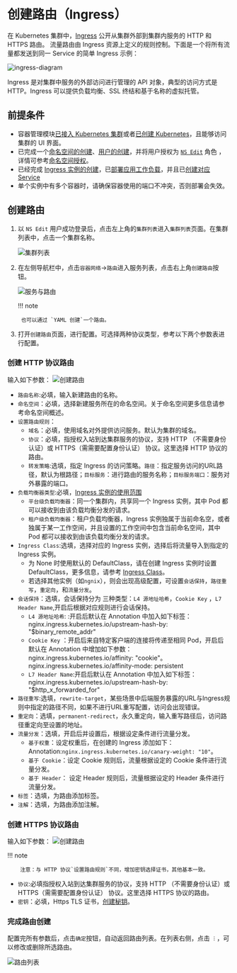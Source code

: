# 创建路由（Ingress）

在 Kubernetes 集群中，[Ingress](https://kubernetes.io/docs/reference/generated/kubernetes-api/v1.24/#ingress-v1beta1-networking-k8s-io) 公开从集群外部到集群内服务的 HTTP 和 HTTPS 路由。
流量路由由 Ingress 资源上定义的规则控制。下面是一个将所有流量都发送到同一 Service 的简单 Ingress 示例：

![ingress-diagram](https://docs.daocloud.io/daocloud-docs-images/docs/kpanda/images/ingress.svg)

Ingress 是对集群中服务的外部访问进行管理的 API 对象，典型的访问方式是 HTTP。Ingress 可以提供负载均衡、SSL 终结和基于名称的虚拟托管。

## 前提条件

- 容器管理模块[已接入 Kubernetes 集群](../clusters/integrate-cluster.md)或者[已创建 Kubernetes](../clusters/create-cluster.md)，且能够访问集群的 UI 界面。
- 已完成一个[命名空间的创建](../namespaces/createns.md)、[用户的创建](../../../ghippo/user-guide/access-control/user.md)，并将用户授权为 [`NS Edit`](../permissions/permission-brief.md#ns-edit) 角色 ，详情可参考[命名空间授权](../permissions/cluster-ns-auth.md)。
- 已经完成 [Ingress 实例的创建](../../../network/modules/ingress-nginx/install.md)，已[部署应用工作负载](../workloads/create-deployment.md)，并且已[创建对应 Service](create-services.md)
- 单个实例中有多个容器时，请确保容器使用的端口不冲突，否则部署会失效。

## 创建路由

1. 以 `NS Edit` 用户成功登录后，点击左上角的`集群列表`进入`集群列表`页面。在集群列表中，点击一个集群名称。

    ![集群列表](https://docs.daocloud.io/daocloud-docs-images/docs/zh/docs/kpanda/images/ingress01.png)

2. 在左侧导航栏中，点击`容器网络`->`路由`进入服务列表，点击右上角`创建路由`按钮。

    ![服务与路由](https://docs.daocloud.io/daocloud-docs-images/docs/zh/docs/kpanda/images/ingress02.png)

    !!! note

        也可以通过 `YAML 创建`一个路由。

3. 打开`创建路由`页面，进行配置。可选择两种协议类型，参考以下两个参数表进行配置。

### 创建 HTTP 协议路由

  输入如下参数：
  ![创建路由](https://docs.daocloud.io/daocloud-docs-images/docs/zh/docs/kpanda/images/ingress03.png)
  
- `路由名称`:必填，输入新建路由的名称。
- `命名空间`：必填，选择新建服务所在的命名空间。关于命名空间更多信息请参考命名空间概述。
- `设置路由规则`：
  - `域名`：必填，使用域名对外提供访问服务。默认为集群的域名。
  - `协议`：必填，指授权入站到达集群服务的协议，支持 HTTP （不需要身份认证）或 HTTPS（需需要配置身份认证） 协议。这里选择 HTTP 协议的路由。
  - `转发策略`:选填，指定 Ingress 的访问策略。`路径`：指定服务访问的URL路径，默认为根路径；`目标服务`：进行路由的服务名称；`目标服务端口`：服务对外暴露的端口。
- `负载均衡器类型`:必填，[Ingress 实例的使用范围](../../../network/modules/ingress-nginx/scope.md)
  - `平台级负载均衡器`：同一个集群内，共享同一个 Ingress 实例，其中 Pod 都可以接收到由该负载均衡分发的请求。
  - `租户级负载均衡器`：租户负载均衡器，Ingress 实例独属于当前命名空，或者独属于某一工作空间，并且设置的工作空间中包含当前命名空间，其中 Pod 都可以接收到由该负载均衡分发的请求。
- `Ingress Class`:选填，选择对应的 Ingress 实例，选择后将流量导入到指定的 Ingress 实例。
  - 为 None 时使用默认的 DefaultClass，请在创建 Ingress 实例时设置 DefaultClass，更多信息，请参考 [Ingress Class](../../../network/modules/ingress-nginx/ingressclass.md)。
  - 若选择其他实例（如`ngnix`），则会出现高级配置，可设置`会话保持`，`路径重写`，`重定向`，和`流量分发`。
- `会话保持`：选填，会话保持分为 三种类型：`L4 源地址哈希`，`Cookie Key` ，`L7 Header Name`,开启后根据对应规则进行会话保持。
  - `L4 源地址哈希`: :开启后默认在 Annotation 中加入如下标签：nginx.ingress.kubernetes.io/upstream-hash-by: "$binary_remote_addr"
  - `Cookie Key` ：开启后来自特定客户端的连接将传递至相同 Pod，开启后 默认在 Annotation 中增加如下参数：nginx.ingress.kubernetes.io/affinity: "cookie"。nginx.ingress.kubernetes.io/affinity-mode: persistent
  - `L7 Header Name`:开启后默认在 Annotation 中加入如下标签：nginx.ingress.kubernetes.io/upstream-hash-by: "$http_x_forwarded_for"
- `路径重写`:选填，`rewrite-target`，某些场景中后端服务暴露的URL与Ingress规则中指定的路径不同，如果不进行URL重写配置，访问会出现错误。
- `重定向`：选填，`permanent-redirect`，永久重定向，输入重写路径后，访问路径重定向至设置的地址。
- `流量分发`：选填，开启后并设置后，根据设定条件进行流量分发。
  - `基于权重`：设定权重后，在创建的 Ingress 添加如下：Annotation:`nginx.ingress.kubernetes.io/canary-weight: "10"`。
  - `基于 Cookie`：设定 Cookie 规则后，流量根据设定的 Cookie 条件进行流量分发。
  - `基于 Header`： 设定 Header 规则后，流量根据设定的 Header 条件进行流量分发。
- `标签`：选填，为路由添加标签。
- `注解`：选填，为路由添加注解。
### 创建 HTTPS 协议路由

  输入如下参数：
  ![创建路由](https://docs.daocloud.io/daocloud-docs-images/docs/zh/docs/kpanda/images/ingress04.png)

   !!! note

        注意：与 HTTP 协议`设置路由规则`不同，增加密钥选择证书，其他基本一致。

- `协议`:必填指授权入站到达集群服务的协议，支持 HTTP （不需要身份认证）或 HTTPS（需需要配置身份认证） 协议。这里选择 HTTPS 协议的路由。
- `密钥`：必填，Https TLS 证书，[创建秘钥](../configmaps-secrets/create-secret.md)。

### 完成路由创建

配置完所有参数后，点击`确定`按钮，自动返回路由列表。在列表右侧，点击 `︙`，可以修改或删除所选路由。

![路由列表](https://docs.daocloud.io/daocloud-docs-images/docs/zh/docs/kpanda/images/ingress05.png)
